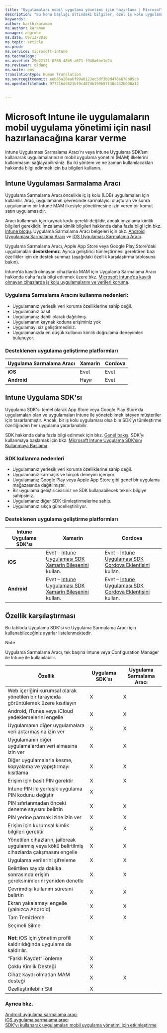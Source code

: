```yaml
---
title: "Uygulamaları mobil uygulama yönetimi için hazırlama | Microsoft Intune"
description: "Bu konu başlığı altındaki bilgiler, özel iş kolu uygulamalarınızın mobil uygulama yönetimi ilkelerini kullanabilmesini sağlamak için, Uygulama sarmalama aracını ve Uygulama SDK&quot;sını ne zaman kullanmanız gerektiğine karar vermenize yardımcı olur."
keywords: 
author: karthikaraman
ms.author: karaman
manager: angrobe
ms.date: 09/13/2016
ms.topic: article
ms.prod: 
ms.service: microsoft-intune
ms.technology: 
ms.assetid: 29e22121-8268-48b5-a671-f940a6be1d24
ms.reviewer: oldang
ms.suite: ems
translationtype: Human Translation
ms.sourcegitcommit: eeb85a28ea6f99a0123ec5df3b0d476a678b85cb
ms.openlocfilehash: 977716dd821bf9c487db199b57130c432b008a12


---
```


# <a name="decide-how-to-prepare-apps-for-mobile-application-management-with-microsoft-intune"></a>Microsoft Intune ile uygulamaların mobil uygulama yönetimi için nasıl hazırlanacağına karar verme
Intune Uygulaması Sarmalama Aracı’nı veya Intune Uygulama SDK’sını kullanarak uygulamalarınızın mobil uygulama yönetim (MAM) ilkelerini kullanmasını sağlayabilirsiniz. Bu iki yöntem ve ne zaman kullanılacakları hakkında bilgi edinmek için bu bilgileri kullanın.

## <a name="intune-app-wrapping-tool"></a>Intune Uygulaması Sarmalama Aracı
Uygulama Sarmalama Aracı öncelikle iç iş kolu (LOB) uygulamaları için kullanılır. Araç, uygulamanın çevresinde sarmalayıcı oluşturan ve sonra uygulamanın bir Intune MAM ilkesiyle yönetilmesine izin veren bir komut satırı uygulamasıdır.

Aracı kullanmak için kaynak kodu gerekli değildir, ancak imzalama kimlik bilgileri gereklidir.  İmzalama kimlik bilgileri hakkında daha fazla bilgi için bkz. [Intune blogu](https://blogs.technet.microsoft.com/enterprisemobility/2015/02/25/how-to-obtain-the-prerequisites-for-the-intune-app-wrapping-tool-for-ios/). Uygulama Sarmalama Aracı belgeleri için bkz. [Android Uygulaması Sarmalama Aracı](prepare-android-apps-for-mobile-application-management-with-the-microsoft-intune-app-wrapping-tool.md) ve [iOS Uygulaması Sarmalama Aracı](prepare-ios-apps-for-mobile-application-management-with-the-microsoft-intune-app-wrapping-tool.md).

Uygulama Sarmalama Aracı, Apple App Store veya Google Play Store'daki uygulamaları **desteklemez**. Ayrıca geliştirici tümleştirmesi gerektiren bazı özellikler için de destek sunmaz (aşağıdaki özellik karşılaştırma tablosuna bakın).


Intune’da kayıtlı olmayan cihazlarda MAM için Uygulama Sarmalama Aracı hakkında daha fazla bilgi edinmek üzere bkz. [Microsoft Intune’da kayıtlı olmayan cihazlarda iş kolu uygulamalarını ve verileri koruma](protect-line-of-business-apps-and-data-on-devices-not-enrolled-in-microsoft-intune.md).

### <a name="reasons-to-use-the-app-wrapping-tool"></a>Uygulama Sarmalama Aracını kullanma nedenleri:
* Uygulamanız yerleşik veri koruma özelliklerine sahip değil.
* Uygulamanız basit.
* Uygulamanız dahili olarak dağıtılmış.
* Uygulamanın kaynak koduna erişiminiz yok
* Uygulamayı siz geliştirmediniz.
* Uygulamanızda en düşük kullanıcı kimlik doğrulama deneyimleri bulunuyor.


### <a name="supported-app-development-platforms"></a>Desteklenen uygulama geliştirme platformları

|**Uygulama Sarmalama Aracı** | **Xamarin** |**Cordova** |
|------|----|----|
|**iOS** |Evet|Evet|
|**Android**| Hayır |Evet|

## <a name="intune-app-sdk"></a>Intune Uygulama SDK'sı
Uygulama SDK'sı temel olarak App Store veya Google Play Store’da uygulamaları olan ve uygulamaları Intune ile yönetebilmek isteyen müşteriler için tasarlanmıştır. Ancak, bir iş kolu uygulaması olsa bile SDK’yı tümleştirme özelliğinden her uygulama yararlanabilir.

SDK hakkında daha fazla bilgi edinmek için bkz. [Genel bakış](/intune/develop/intune-app-sdk). SDK’yı kullanmaya başlamak için bkz. [Microsoft Intune Uygulama SDK’sını Kullanmaya Başlama](/intune/develop/intune-app-sdk-get-started).

### <a name="reasons-to-use-the-sdk"></a>SDK kullanma nedenleri
* Uygulamanız yerleşik veri koruma özelliklerine sahip değil.
* Uygulamanız karmaşık ve birçok deneyim içeriyor.
* Uygulamanız Google Play veya Apple App Store gibi genel bir uygulama mağazasında dağıtılmıştır.
* Bir uygulama geliştiricisisiniz ve SDK kullanabilecek teknik bilgiye sahipsiniz.
* Uygulamanız diğer SDK tümleştirmelerine sahip.
* Uygulamanız sıkça güncelleştiriliyor.

### <a name="supported-app-development-platforms"></a>Desteklenen uygulama geliştirme platformları

|**Intune Uygulama SDK'sı** |**Xamarin** |**Cordova**
|------|----|----|
|**iOS**|Evet – [Intune Uygulaması SDK Xamarin Bileşenini](/../develop/intune-app-sdk-xamarin) kullan.|Evet – [Intune Uygulaması SDK Cordova Eklentisini](/../develop/intune-app-sdk-cordova) kullan.|
|**Android**| Evet – [Intune Uygulaması SDK Xamarin Bileşenini](/../develop/intune-app-sdk-xamarin) kullan.|Evet – [Intune Uygulaması SDK Cordova Eklentisini](/../develop/intune-app-sdk-cordova) kullan.|

## <a name="feature-comparison"></a>Özellik karşılaştırması
Bu tabloda Uygulama SDK'si ve Uygulama Sarmalama Aracı için kullanabileceğiniz ayarlar listelenmektedir.

> [!NOTE]
> Uygulama Sarmalama Aracı, tek başına Intune veya Configuration Manager ile Intune ile kullanılabilir.

|Özellik|Uygulama SDK'sı|Uygulama Sarmalama Aracı|
|-----------|---------------------|-----------|
|Web içeriğini kurumsal olarak yönetilen bir tarayıcıda görüntülemek üzere kısıtlayın|X|X|
|Android, iTunes veya iCloud yedeklemelerini engelle|X|X|
|Uygulamanın diğer uygulamalara veri aktarmasına izin ver|X|X|
|Uygulamanın diğer uygulamalardan veri almasına izin ver|X|X|
|Diğer uygulamalarla kesme, kopyalama ve yapıştırmayı kısıtlama|X|X|
|Erişim için basit PIN gerektir|X|X|
|Intune PIN ile yerleşik uygulama PIN kodunu değiştir|X||
|PIN sıfırlanmadan önceki deneme sayısını belirtin|X|X|
|PIN yerine parmak izine izin ver |X|X|
|Erişim için kurumsal kimlik bilgileri gerektir|X|X|
|Yönetilen cihazların, jailbreak uygulanmış veya kökü belirtilmiş cihazlarda çalışmasını engelle|X|X|
|Uygulama verilerini şifreleme|X|X|
|Belirtilen sayıda dakika sonrasında erişim gereksinimlerini yeniden denetle|X|X|
|Çevrimdışı kullanım süresini belirtin|X|X|
|Ekran yakalamayı engelle (yalnızca Android)|X|X|
|Tam Temizleme|X|X|
|Seçmeli Silme <br></br>**Not:** iOS için yönetim profili kaldırıldığında uygulama da kaldırılır.|X||
|“Farklı Kaydet”i önleme |X||
|Çoklu Kimlik Desteği|X||
|Cihaz kaydı olmadan MAM desteği|X|X|
|Özelleştirilebilir Stil |X|||
### <a name="see-also"></a>Ayrıca bkz.

[Android uygulama sarmalama aracı](prepare-android-apps-for-mobile-application-management-with-the-microsoft-intune-app-wrapping-tool.md)</br>
[iOS uygulama sarmalama aracı](prepare-ios-apps-for-mobile-application-management-with-the-microsoft-intune-app-wrapping-tool.md)</br>
[SDK’yı kullanarak uygulamaları mobil uygulama yönetimi için etkinleştirme](use-the-sdk-to-enable-apps-for-mobile-application-management.md)



<!--HONumber=Nov16_HO5-->


